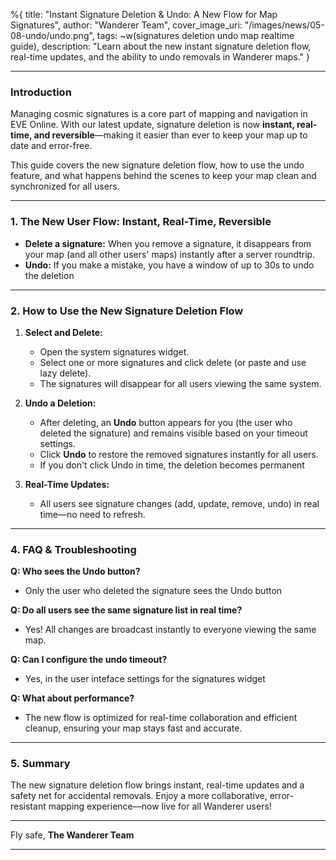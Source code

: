 %{
title: "Instant Signature Deletion & Undo: A New Flow for Map Signatures",
author: "Wanderer Team",
cover_image_uri: "/images/news/05-08-undo/undo.png",
tags: ~w(signatures deletion undo map realtime guide),
description: "Learn about the new instant signature deletion flow, real-time updates, and the ability to undo removals in Wanderer maps."
}

---

### Introduction

Managing cosmic signatures is a core part of mapping and navigation in EVE Online. With our latest update, signature deletion is now **instant, real-time, and reversible**—making it easier than ever to keep your map up to date and error-free.

This guide covers the new signature deletion flow, how to use the undo feature, and what happens behind the scenes to keep your map clean and synchronized for all users.

---

### 1. The New User Flow: Instant, Real-Time, Reversible

- **Delete a signature:** When you remove a signature, it disappears from your map (and all other users' maps) instantly after a server roundtrip.
- **Undo:** If you make a mistake, you have a window of up to 30s to undo the deletion

---

### 2. How to Use the New Signature Deletion Flow

1. **Select and Delete:**
   - Open the system signatures widget.
   - Select one or more signatures and click delete (or paste and use lazy delete).
   - The signatures will disappear for all users viewing the same system.

2. **Undo a Deletion:**
   - After deleting, an **Undo** button appears for you (the user who deleted the signature) and remains visible based on your timeout settings.
   - Click **Undo** to restore the removed signatures instantly for all users.
   - If you don't click Undo in time, the deletion becomes permanent

3. **Real-Time Updates:**
   - All users see signature changes (add, update, remove, undo) in real time—no need to refresh.


---

### 4. FAQ & Troubleshooting


**Q: Who sees the Undo button?**
- Only the user who deleted the signature sees the Undo button

**Q: Do all users see the same signature list in real time?**
- Yes! All changes are broadcast instantly to everyone viewing the same map.

**Q: Can I configure the undo timeout?**
- Yes, in the user inteface settings for the signatures widget

**Q: What about performance?**
- The new flow is optimized for real-time collaboration and efficient cleanup, ensuring your map stays fast and accurate.

---

### 5. Summary

The new signature deletion flow brings instant, real-time updates and a safety net for accidental removals. Enjoy a more collaborative, error-resistant mapping experience—now live for all Wanderer users!

---

Fly safe,
**The Wanderer Team**

--- 